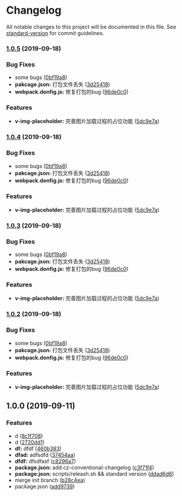 # Changelog

All notable changes to this project will be documented in this file. See [standard-version](https://github.com/conventional-changelog/standard-version) for commit guidelines.

### [1.0.5](https://github.com/slevin57/vue-directive-kit/compare/v1.0.0...v1.0.5) (2019-09-18)


### Bug Fixes

* some bugs ([0bf19a8](https://github.com/slevin57/vue-directive-kit/commit/0bf19a8))
* **pakcage.json:** 打包文件丢失 ([3d25418](https://github.com/slevin57/vue-directive-kit/commit/3d25418))
* **webpack.donfig.js:** 修复打包的bug ([96de0c0](https://github.com/slevin57/vue-directive-kit/commit/96de0c0))


### Features

* **v-img-placeholder:** 完善图片加载过程的占位功能 ([5dc9e7a](https://github.com/slevin57/vue-directive-kit/commit/5dc9e7a))

### [1.0.4](https://github.com/slevin57/vue-directive-kit/compare/v1.0.0...v1.0.4) (2019-09-18)


### Bug Fixes

* some bugs ([0bf19a8](https://github.com/slevin57/vue-directive-kit/commit/0bf19a8))
* **pakcage.json:** 打包文件丢失 ([3d25418](https://github.com/slevin57/vue-directive-kit/commit/3d25418))
* **webpack.donfig.js:** 修复打包的bug ([96de0c0](https://github.com/slevin57/vue-directive-kit/commit/96de0c0))


### Features

* **v-img-placeholder:** 完善图片加载过程的占位功能 ([5dc9e7a](https://github.com/slevin57/vue-directive-kit/commit/5dc9e7a))

### [1.0.3](https://github.com/slevin57/vue-directive-kit/compare/v1.0.0...v1.0.3) (2019-09-18)


### Bug Fixes

* some bugs ([0bf19a8](https://github.com/slevin57/vue-directive-kit/commit/0bf19a8))
* **pakcage.json:** 打包文件丢失 ([3d25418](https://github.com/slevin57/vue-directive-kit/commit/3d25418))
* **webpack.donfig.js:** 修复打包的bug ([96de0c0](https://github.com/slevin57/vue-directive-kit/commit/96de0c0))


### Features

* **v-img-placeholder:** 完善图片加载过程的占位功能 ([5dc9e7a](https://github.com/slevin57/vue-directive-kit/commit/5dc9e7a))

### [1.0.2](https://github.com/slevin57/vue-directive-kit/compare/v1.0.0...v1.0.2) (2019-09-18)


### Bug Fixes

* some bugs ([0bf19a8](https://github.com/slevin57/vue-directive-kit/commit/0bf19a8))
* **pakcage.json:** 打包文件丢失 ([3d25418](https://github.com/slevin57/vue-directive-kit/commit/3d25418))
* **webpack.donfig.js:** 修复打包的bug ([96de0c0](https://github.com/slevin57/vue-directive-kit/commit/96de0c0))


### Features

* **v-img-placeholder:** 完善图片加载过程的占位功能 ([5dc9e7a](https://github.com/slevin57/vue-directive-kit/commit/5dc9e7a))

## 1.0.0 (2019-09-11)


### Features

* d ([8c1f708](https://github.com/slevin57/vue-directive-kit/commit/8c1f708))
* d ([2720dd1](https://github.com/slevin57/vue-directive-kit/commit/2720dd1))
* **df:** dfdf ([460b383](https://github.com/slevin57/vue-directive-kit/commit/460b383))
* **dfad:** adfsdfd ([37454aa](https://github.com/slevin57/vue-directive-kit/commit/37454aa))
* **dfdf:** dfsdfasf ([c8296a7](https://github.com/slevin57/vue-directive-kit/commit/c8296a7))
* **package.json:** add cz-conventional-changelog ([c3f71f4](https://github.com/slevin57/vue-directive-kit/commit/c3f71f4))
* **package.json:** scripts/releash.sh && standard version ([ddad6d6](https://github.com/slevin57/vue-directive-kit/commit/ddad6d6))
* merge init branch ([b28c4ea](https://github.com/slevin57/vue-directive-kit/commit/b28c4ea))
* package.json ([add9739](https://github.com/slevin57/vue-directive-kit/commit/add9739))
